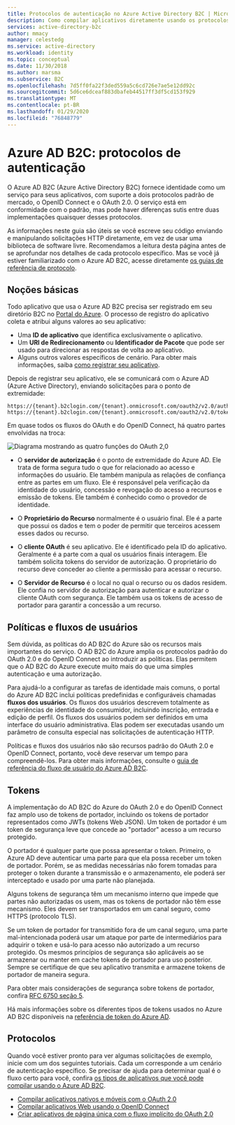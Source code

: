 ```yaml
---
title: Protocolos de autenticação no Azure Active Directory B2C | Microsoft Docs
description: Como compilar aplicativos diretamente usando os protocolos compatíveis com o Azure Active Directory B2C.
services: active-directory-b2c
author: mmacy
manager: celestedg
ms.service: active-directory
ms.workload: identity
ms.topic: conceptual
ms.date: 11/30/2018
ms.author: marsma
ms.subservice: B2C
ms.openlocfilehash: 7d5ff0fa22f3ded559a5c6cd726e7ae5e12dd92c
ms.sourcegitcommit: 5d6ce6dceaf883dbafeb44517ff3df5cd153f929
ms.translationtype: MT
ms.contentlocale: pt-BR
ms.lasthandoff: 01/29/2020
ms.locfileid: "76848779"
---
```

# <a name="azure-ad-b2c-authentication-protocols"></a>Azure AD B2C: protocolos de autenticação
O Azure AD B2C (Azure Active Directory B2C) fornece identidade como um serviço para seus aplicativos, com suporte a dois protocolos padrão de mercado, o OpenID Connect e o OAuth 2.0. O serviço está em conformidade com o padrão, mas pode haver diferenças sutis entre duas implementações quaisquer desses protocolos.

As informações neste guia são úteis se você escreve seu código enviando e manipulando solicitações HTTP diretamente, em vez de usar uma biblioteca de software livre. Recomendamos a leitura desta página antes de se aprofundar nos detalhes de cada protocolo específico. Mas se você já estiver familiarizado com o Azure AD B2C, acesse diretamente [os guias de referência de protocolo](#protocols).

<!-- TODO: Need link to libraries above -->

## <a name="the-basics"></a>Noções básicas
Todo aplicativo que usa o Azure AD B2C precisa ser registrado em seu diretório B2C no [Portal do Azure](https://portal.azure.com). O processo de registro do aplicativo coleta e atribui alguns valores ao seu aplicativo:

* Uma **ID de aplicativo** que identifica exclusivamente o aplicativo.
* Um **URI de Redirecionamento** ou **Identificador de Pacote** que pode ser usado para direcionar as respostas de volta ao aplicativo.
* Alguns outros valores específicos de cenário. Para obter mais informações, saiba [como registrar seu aplicativo](tutorial-register-applications.md).

Depois de registrar seu aplicativo, ele se comunicará com o Azure AD (Azure Active Directory), enviando solicitações para o ponto de extremidade:

```
https://{tenant}.b2clogin.com/{tenant}.onmicrosoft.com/oauth2/v2.0/authorize
https://{tenant}.b2clogin.com/{tenant}.onmicrosoft.com/oauth2/v2.0/token
```

Em quase todos os fluxos do OAuth e do OpenID Connect, há quatro partes envolvidas na troca:

![Diagrama mostrando as quatro funções do OAuth 2,0](./media/protocols-overview/protocols_roles.png)

* O **servidor de autorização** é o ponto de extremidade do Azure AD. Ele trata de forma segura tudo o que for relacionado ao acesso e informações do usuário. Ele também manipula as relações de confiança entre as partes em um fluxo. Ele é responsável pela verificação da identidade do usuário, concessão e revogação do acesso a recursos e emissão de tokens. Ele também é conhecido como o provedor de identidade.

* O **Proprietário do Recurso** normalmente é o usuário final. Ele é a parte que possui os dados e tem o poder de permitir que terceiros acessem esses dados ou recurso.

* O **cliente OAuth** é seu aplicativo. Ele é identificado pela ID do aplicativo. Geralmente é a parte com a qual os usuários finais interagem. Ele também solicita tokens do servidor de autorização. O proprietário do recurso deve conceder ao cliente a permissão para acessar o recurso.

* O **Servidor de Recurso** é o local no qual o recurso ou os dados residem. Ele confia no servidor de autorização para autenticar e autorizar o cliente OAuth com segurança. Ele também usa os tokens de acesso de portador para garantir a concessão a um recurso.

## <a name="policies-and-user-flows"></a>Políticas e fluxos de usuários
Sem dúvida, as políticas do AD B2C do Azure são os recursos mais importantes do serviço. O AD B2C do Azure amplia os protocolos padrão do OAuth 2.0 e do OpenID Connect ao introduzir as políticas. Elas permitem que o AD B2C do Azure execute muito mais do que uma simples autenticação e uma autorização.

Para ajudá-lo a configurar as tarefas de identidade mais comuns, o portal do Azure AD B2C inclui políticas predefinidas e configuráveis chamadas **fluxos dos usuários**. Os fluxos dos usuários descrevem totalmente as experiências de identidade do consumidor, incluindo inscrição, entrada e edição de perfil. Os fluxos dos usuários podem ser definidos em uma interface do usuário administrativa. Elas podem ser executadas usando um parâmetro de consulta especial nas solicitações de autenticação HTTP.

Políticas e fluxos dos usuários não são recursos padrão do OAuth 2.0 e OpenID Connect, portanto, você deve reservar um tempo para compreendê-los. Para obter mais informações, consulte o [guia de referência do fluxo de usuário do Azure AD B2C](user-flow-overview.md).

## <a name="tokens"></a>Tokens
A implementação do AD B2C do Azure do OAuth 2.0 e do OpenID Connect faz amplo uso de tokens de portador, incluindo os tokens de portador representados como JWTs (tokens Web JSON). Um token de portador é um token de segurança leve que concede ao "portador" acesso a um recurso protegido.

O portador é qualquer parte que possa apresentar o token. Primeiro, o Azure AD deve autenticar uma parte para que ela possa receber um token de portador. Porém, se as medidas necessárias não forem tomadas para proteger o token durante a transmissão e o armazenamento, ele poderá ser interceptado e usado por uma parte não planejada.

Alguns tokens de segurança têm um mecanismo interno que impede que partes não autorizadas os usem, mas os tokens de portador não têm esse mecanismo. Eles devem ser transportados em um canal seguro, como HTTPS (protocolo TLS).

Se um token de portador for transmitido fora de um canal seguro, uma parte mal-intencionada poderá usar um ataque por parte de intermediários para adquirir o token e usá-lo para acesso não autorizado a um recurso protegido. Os mesmos princípios de segurança são aplicáveis ao se armazenar ou manter em cache tokens de portador para uso posterior. Sempre se certifique de que seu aplicativo transmita e armazene tokens de portador de maneira segura.

Para obter mais considerações de segurança sobre tokens de portador, confira [RFC 6750 seção 5](https://tools.ietf.org/html/rfc6750).

Há mais informações sobre os diferentes tipos de tokens usados no Azure AD B2C disponíveis na [referência de token do Azure AD](tokens-overview.md).

## <a name="protocols"></a>Protocolos
Quando você estiver pronto para ver algumas solicitações de exemplo, inicie com um dos seguintes tutoriais. Cada um corresponde a um cenário de autenticação específico. Se precisar de ajuda para determinar qual é o fluxo certo para você, confira [os tipos de aplicativos que você pode compilar usando o Azure AD B2C](application-types.md).

* [Compilar aplicativos nativos e móveis com o OAuth 2.0](authorization-code-flow.md)
* [Compilar aplicativos Web usando o OpenID Connect](openid-connect.md)
* [Criar aplicativos de página única com o fluxo implícito do OAuth 2.0](implicit-flow-single-page-application.md)

